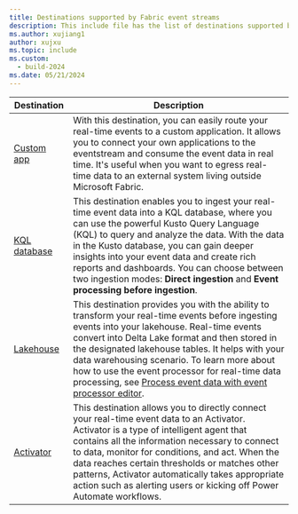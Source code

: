 ```yaml
---
title: Destinations supported by Fabric event streams
description: This include file has the list of destinations supported by Fabric event streams. 
ms.author: xujiang1
author: xujxu 
ms.topic: include
ms.custom:
  - build-2024
ms.date: 05/21/2024
---
```


| Destination          | Description |
| --------------- | ---------- |
| [Custom app](../add-destination-custom-app.md) | With this destination, you can easily route your real-time events to a custom application. It allows you to connect your own applications to the eventstream and consume the event data in real time. It's useful when you want to egress real-time data to an external system living outside Microsoft Fabric.  |
| [KQL database](../add-destination-kql-database.md) | This destination enables you to ingest your real-time event data into a KQL database, where you can use the powerful Kusto Query Language (KQL) to query and analyze the data. With the data in the Kusto database, you can gain deeper insights into your event data and create rich reports and dashboards. You can choose between two ingestion modes: **Direct ingestion** and **Event processing before ingestion**.|
| [Lakehouse](../add-destination-lakehouse.md) | This destination provides you with the ability to transform your real-time events before ingesting events into your lakehouse. Real-time events convert into Delta Lake format and then stored in the designated lakehouse tables. It helps with your data warehousing scenario. To learn more about how to use the event processor for real-time data processing, see [Process event data with event processor editor](../process-events-using-event-processor-editor.md).|
| [Activator](../add-destination-activator.md) |This destination allows you to directly connect your real-time event data to an Activator. Activator is a type of intelligent agent that contains all the information necessary to connect to data, monitor for conditions, and act. When the data reaches certain thresholds or matches other patterns, Activator automatically takes appropriate action such as alerting users or kicking off Power Automate workflows.|